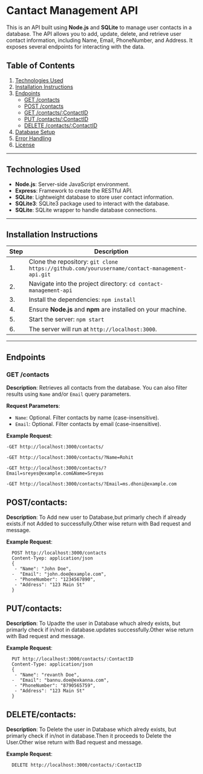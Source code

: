 # Cantact Management API

This is an API built using **Node.js** and **SQLite** to manage user contacts in a database. The API allows you to add, update, delete, and retrieve user contact information, including Name, Email, PhoneNumber, and Address. It exposes several endpoints for interacting with the data.

## Table of Contents

1. [Technologies Used](#technologies-used)
2. [Installation Instructions](#installation-instructions)
3. [Endpoints](#endpoints)
   - [GET /contacts](#get-contacts)
   - [POST /contacts](#post-contacts)
   - [GET /contacts/:ContactID](#get-contact-by-id)
   - [PUT /contacts/:ContactID](#put-contact-by-id)
   - [DELETE /contacts/:ContactID](#delete-contact-by-id)
4. [Database Setup](#database-setup)
5. [Error Handling](#error-handling)
6. [License](#license)

---

## Technologies Used

- **Node.js**: Server-side JavaScript environment.
- **Express**: Framework to create the RESTful API.
- **SQLite**: Lightweight database to store user contact information.
- **SQLite3**: SQLite3 package used to interact with the database.
- **SQLite**: SQLite wrapper to handle database connections.

---

## Installation Instructions

| Step | Description |
|------|-------------|
| 1.   | Clone the repository: `git clone https://github.com/yourusername/contact-management-api.git` |
| 2.   | Navigate into the project directory: `cd contact-management-api` |
| 3.   | Install the dependencies: `npm install` |
| 4.   | Ensure **Node.js** and **npm** are installed on your machine. |
| 5.   | Start the server: `npm start` |
| 6.   | The server will run at `http://localhost:3000`. |

---

## Endpoints

### GET /contacts

**Description**: Retrieves all contacts from the database. You can also filter results using `Name` and/or `Email` query parameters.

**Request Parameters**:
- `Name`: Optional. Filter contacts by name (case-insensitive).
- `Email`: Optional. Filter contacts by email (case-insensitive).

**Example Request**:
       
    -GET http://localhost:3000/contacts/
    
    -GET http://localhost:3000/contacts/?Name=Rohit
    
    -GET http://localhost:3000/contacts/?Email=sreyes@example.com&Name=Sreyas
    
    -GET http://localhost:3000/contacts/?Email=ms.dhoni@example.com 
    


## POST/contacts:

**Description**: To Add new user to Database,but primarly chech if already exists.if not Added to successfully.Other wise return with Bad request and message.

**Example Request**:

      POST http://localhost:3000/contacts
      Content-Tyep: application/json
      {
       - "Name": "John Doe",
      -  "Email": "john.doe@example.com",
       - "PhoneNumber": "1234567890",
       - "Address": "123 Main St" 
      }




## PUT/contacts:

**Description**: To Upadte the  user in Database whuch alredy exists, but primarly check if in/not in database.updates successfully.Other wise return with Bad request and message.

**Example Request**:

      PUT http://localhost:3000/contacts/:ContactID
      Content-Type: application/json
      {
       - "Name": "revanth Doe",
      -  "Email": "bannu.doe@exkanna.com",
       - "PhoneNumber": "8790565759",
       - "Address": "123 Main St" 
      }



## DELETE/contacts:

**Description**: To Delete the  user in Database which alredy exists, but primarly check if in/not in database.Then it proceeds to Delete the User.Other wise return with Bad request and message.

**Example Request**:

      DELETE http://localhost:3000/contacts/:ContactID

      


